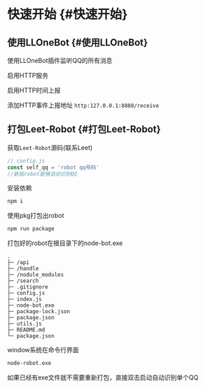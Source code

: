 # 快速开始  {#快速开始}

## 使用LLOneBot {#使用LLOneBot}
使用LLOneBot插件监听QQ的所有消息

启用HTTP服务

启用HTTP时间上报

添加HTTP事件上报地址 `http:127.0.0.1:8888/receive`

## 打包Leet-Robot {#打包Leet-Robot}
获取`Leet-Robot`源码(联系Leet)
```js
// config.js
const self_qq = 'robot qq号码'
//新版robot能够自动识别QQ
```
安装依赖
```sh
npm i
```
使用pkg打包出robot
```sh
npm run package
```
打包好的robot在根目录下的node-bot.exe
```
.
├─ /api
├─ /handle
├─ /nodule_modules
├─ /search
├─ .gitignore
├─ config.js
├─ index.js
├─ node-bot.exe
├─ package-lock.json
├─ package.json
├─ utils.js
├─ README.md
└─ package.json
```
window系统在命令行界面
```sh
node-robot.exe
```

如果已经有exe文件就不需要重新打包，直接双击启动自动识别单个QQ
